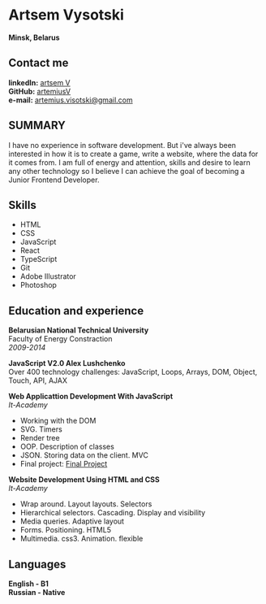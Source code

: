 # Artsem Vysotski #
**Minsk, Belarus**

## Contact me ##
**linkedIn:** [artsem V](https://www.linkedin.com/in/artsem-vysotski/)  
**GitHub:** [artemiusV](https://github.com/artemiusV)  
**e-mail:** artemius.visotski@gmail.com

## SUMMARY ##
 I have no experience in software development. But i've always been interested in how it is to create a game, write a website, where the data for it comes from. I am full of energy and attention, skills and desire to learn any other technology so I believe I can achieve the goal of becoming a Junior Frontend Developer. 

 ## Skills ## 
* HTML  
* CSS  
* JavaScript  
* React  
* TypeScript  
* Git  
* Adobe Illustrator  
* Photoshop  

## Education and experience ##  

**Belarusian National Technical University**  
Faculty of Energy Constraction  
*2009-2014*

**JavaScript V2.0 Alex Lushchenko**  
Over 400 technology challenges: JavaScript, Loops, Arrays, DOM,
Object, Touch, API, AJAX

**Web Applicattion Development With JavaScript**    
*It-Academy*

* Working with the DOM  
* SVG. Timers  
* Render tree  
* OOP. Description of classes  
* JSON. Storing data on the client. MVC  
* Final project: [Final Project](https://github.com/artemiusV/classic_tanks_1990.git)

**Website Development Using HTML and CSS**  
*It-Academy*

* Wrap around. Layout layouts. Selectors  
* Hierarchical selectors. Cascading. Display and visibility  
* Media queries. Adaptive layout  
* Forms. Positioning. HTML5  
* Multimedia. css3. Animation. flexible

## Languages ## 

**English - B1**  
**Russian - Native**
